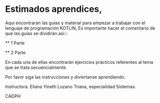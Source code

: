 # Estimados aprendices,
Aquí encontrarán las guías y material para empezar a trabajar con el lenguaje de programación KOTLIN,
Es importante hacer el comentario de que las guías se dividirán así:::

** 1 Parte 

** 2 Parte

En cada una de ellas encontrarán ejercicios prácticos referentes al tema que se trata secuencialmente.

Por favor siga las instrucciones y diviertanse aprendiendo.

Instructora. Eliana Yineth Lozano Triana, especialidad Sistemas.

CADPH
